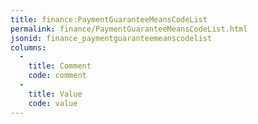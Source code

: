 ```yaml
---
title: finance:PaymentGuaranteeMeansCodeList
permalink: finance/PaymentGuaranteeMeansCodeList.html
jsonid: finance_paymentguaranteemeanscodelist
columns:
  - 
    title: Comment
    code: comment
  - 
    title: Value
    code: value
---
```

